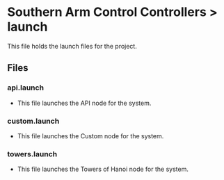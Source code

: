 # Southern Arm Control Controllers > launch

This file holds the launch files for the project.

## Files
### api.launch
* This file launches the API node for the system.

### custom.launch
* This file launches the Custom node for the system.

### towers.launch
* This file launches the Towers of Hanoi node for the system.
